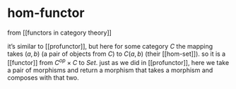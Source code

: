# hom-functor
from [[functors in category theory]]

it’s similar to [[profunctor]], but here for some category $C$ the mapping takes $(a, b)$ (a pair of objects from $C$) to $C(a, b)$ (their [[hom-set]]). so it is a [[functor]] from $C^{op} \times C$ to $Set$. just as we did in [[profunctor]], here we take a pair of morphisms and return a morphism that takes a morphism and composes with that two.